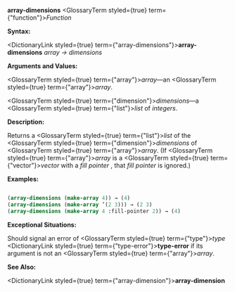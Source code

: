 **array-dimensions** <GlossaryTerm styled={true} term={"function"}><i>Function</i></GlossaryTerm> 



**Syntax:** 



<DictionaryLink styled={true} term={"array-dimensions"}><b>array-dimensions</b></DictionaryLink> *array → dimensions* 



**Arguments and Values:** 



<GlossaryTerm styled={true} term={"array"}><i>array</i></GlossaryTerm>—an <GlossaryTerm styled={true} term={"array"}><i>array</i></GlossaryTerm>. 



<GlossaryTerm styled={true} term={"dimension"}><i>dimensions</i></GlossaryTerm>—a <GlossaryTerm styled={true} term={"list"}><i>list</i></GlossaryTerm> of *integers*. 



**Description:** 



Returns a <GlossaryTerm styled={true} term={"list"}><i>list</i></GlossaryTerm> of the <GlossaryTerm styled={true} term={"dimension"}><i>dimensions</i></GlossaryTerm> of <GlossaryTerm styled={true} term={"array"}><i>array</i></GlossaryTerm>. (If <GlossaryTerm styled={true} term={"array"}><i>array</i></GlossaryTerm> is a <GlossaryTerm styled={true} term={"vector"}><i>vector</i></GlossaryTerm> with a *fill pointer* , that *fill pointer* is ignored.) 



**Examples:**
```lisp

(array-dimensions (make-array 4)) → (4) 
(array-dimensions (make-array ’(2 3))) → (2 3) 
(array-dimensions (make-array 4 :fill-pointer 2)) → (4) 

```
**Exceptional Situations:** 



Should signal an error of <GlossaryTerm styled={true} term={"type"}><i>type</i></GlossaryTerm> <DictionaryLink styled={true} term={"type-error"}><b>type-error</b></DictionaryLink> if its argument is not an <GlossaryTerm styled={true} term={"array"}><i>array</i></GlossaryTerm>. 



**See Also:** 



<DictionaryLink styled={true} term={"array-dimension"}><b>array-dimension</b></DictionaryLink> 



